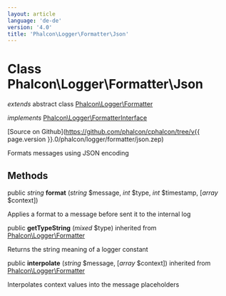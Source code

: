 ```yaml
---
layout: article
language: 'de-de'
version: '4.0'
title: 'Phalcon\Logger\Formatter\Json'
---
```

# Class **Phalcon\Logger\Formatter\Json**

*extends* abstract class [Phalcon\Logger\Formatter](Phalcon_Logger_Formatter)

*implements* [Phalcon\Logger\FormatterInterface](Phalcon_Logger_FormatterInterface)

[Source on Github](https://github.com/phalcon/cphalcon/tree/v{{ page.version }}.0/phalcon/logger/formatter/json.zep)

Formats messages using JSON encoding

## Methods

public *string* **format** (*string* $message, *int* $type, *int* $timestamp, [*array* $context])

Applies a format to a message before sent it to the internal log

public **getTypeString** (*mixed* $type) inherited from [Phalcon\Logger\Formatter](Phalcon_Logger_Formatter)

Returns the string meaning of a logger constant

public **interpolate** (*string* $message, [*array* $context]) inherited from [Phalcon\Logger\Formatter](Phalcon_Logger_Formatter)

Interpolates context values into the message placeholders